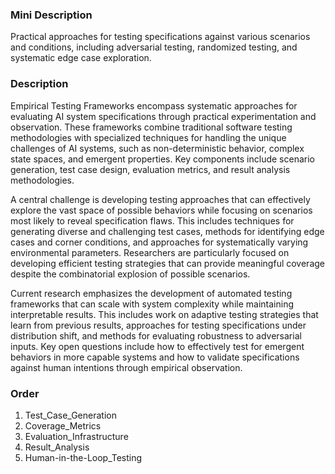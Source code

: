 ### Mini Description

Practical approaches for testing specifications against various scenarios and conditions, including adversarial testing, randomized testing, and systematic edge case exploration.

### Description

Empirical Testing Frameworks encompass systematic approaches for evaluating AI system specifications through practical experimentation and observation. These frameworks combine traditional software testing methodologies with specialized techniques for handling the unique challenges of AI systems, such as non-deterministic behavior, complex state spaces, and emergent properties. Key components include scenario generation, test case design, evaluation metrics, and result analysis methodologies.

A central challenge is developing testing approaches that can effectively explore the vast space of possible behaviors while focusing on scenarios most likely to reveal specification flaws. This includes techniques for generating diverse and challenging test cases, methods for identifying edge cases and corner conditions, and approaches for systematically varying environmental parameters. Researchers are particularly focused on developing efficient testing strategies that can provide meaningful coverage despite the combinatorial explosion of possible scenarios.

Current research emphasizes the development of automated testing frameworks that can scale with system complexity while maintaining interpretable results. This includes work on adaptive testing strategies that learn from previous results, approaches for testing specifications under distribution shift, and methods for evaluating robustness to adversarial inputs. Key open questions include how to effectively test for emergent behaviors in more capable systems and how to validate specifications against human intentions through empirical observation.

### Order

1. Test_Case_Generation
2. Coverage_Metrics
3. Evaluation_Infrastructure
4. Result_Analysis
5. Human-in-the-Loop_Testing
